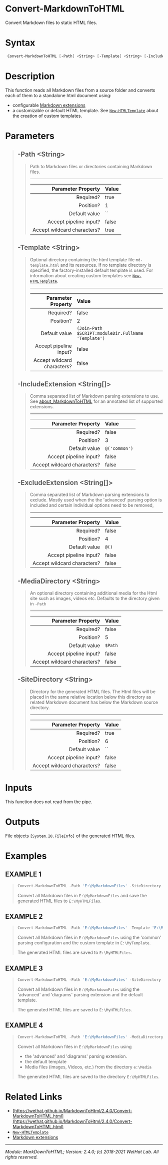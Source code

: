 ﻿# Convert-MarkdownToHTML

Convert Markdown files to static HTML files.

# Syntax
```PowerShell
 Convert-MarkdownToHTML [-Path] <String> [-Template] <String> [-IncludeExtension] <String[]> [-ExcludeExtension] <String[]> [-MediaDirectory] <String> [-SiteDirectory] <String>  [<CommonParameters>] 
```


# Description


This function reads all Markdown files from a source folder and converts each
of them to a standalone html document using:

* configurable [Markdown extensions](about_MarkdownToHTML.md#supported-markdown-extensions)
* a customizable or default HTML template. See [`New-HTMLTemplate`](New-HTMLTemplate.md) about
  the creation of custom templates.





# Parameters

<blockquote>



## -Path \<String\>

<blockquote>

Path to Markdown files or directories containing Markdown files.

---

Parameter Property         | Value
--------------------------:|:----------
Required?                  | true
Position?                  | 1
Default value              | ``
Accept pipeline input?     | false
Accept wildcard characters?| true

</blockquote>
 

## -Template \<String\>

<blockquote>

Optional directory containing the html template file `md-template.html` and its resources.
If no template directory is specified, the factory-installed default template is used.
For information about creating custom templates see [`New-HTMLTemplate`](New-HTMLTemplate.md).

---

Parameter Property         | Value
--------------------------:|:----------
Required?                  | false
Position?                  | 2
Default value              | `(Join-Path $SCRIPT:moduleDir.FullName 'Template')`
Accept pipeline input?     | false
Accept wildcard characters?| false

</blockquote>
 

## -IncludeExtension \<String[]\>

<blockquote>

Comma separated list of Markdown parsing extensions to use.
See [about_MarkdownToHTML](MarkdownToHTML.md#markdown-extensions) for an
annotated list of supported extensions.

---

Parameter Property         | Value
--------------------------:|:----------
Required?                  | false
Position?                  | 3
Default value              | `@('common')`
Accept pipeline input?     | false
Accept wildcard characters?| false

</blockquote>
 

## -ExcludeExtension \<String[]\>

<blockquote>

Comma separated list of Markdown parsing extensions to exclude.
Mostly used when the the 'advanced' parsing option is included and
certain individual options need to be removed,

---

Parameter Property         | Value
--------------------------:|:----------
Required?                  | false
Position?                  | 4
Default value              | `@()`
Accept pipeline input?     | false
Accept wildcard characters?| false

</blockquote>
 

## -MediaDirectory \<String\>

<blockquote>

An optional directory containing additional media for the Html site
such as images, videos etc. Defaults to the directory given in `-Path`

---

Parameter Property         | Value
--------------------------:|:----------
Required?                  | false
Position?                  | 5
Default value              | `$Path`
Accept pipeline input?     | false
Accept wildcard characters?| false

</blockquote>
 

## -SiteDirectory \<String\>

<blockquote>

Directory for the generated HTML files. The Html files will be placed
in the same relative location below this directory as related Markdown document
has below the Markdown source directory.

---

Parameter Property         | Value
--------------------------:|:----------
Required?                  | true
Position?                  | 6
Default value              | ``
Accept pipeline input?     | false
Accept wildcard characters?| false

</blockquote>


</blockquote>


# Inputs
This function does not read from the pipe.


# Outputs
File objects `[System.IO.FileInfo]` of the generated HTML files.

# Examples


## EXAMPLE 1

> ~~~ PowerShell
> Convert-MarkdownToHTML -Path 'E:\MyMarkdownFiles' -SiteDirectory 'E:\MyHTMLFiles'
> ~~~
>
> 
> Convert all Markdown files in `E:\MyMarkdownFiles` and save the generated HTML
> files to `E:\MyHTMLFiles`.
> 
> 
> 
> 
> 
> 
> 
> 
> 
> 
> 
> 
 
## EXAMPLE 2

> ~~~ PowerShell
> Convert-MarkdownToHTML -Path 'E:\MyMarkdownFiles' -Template 'E:\MyTemplate' -SiteDirectory 'E:\MyHTMLFiles'
> ~~~
>
> 
> Convert all Markdown files in `E:\MyMarkdownFiles` using the 'common' parsing
> configuration and the custom template in `E:\MyTemplate`.
> 
> The generated HTML files are saved to `E:\MyHTMLFiles`.
> 
> 
> 
> 
> 
> 
> 
> 
> 
> 
> 
> 
 
## EXAMPLE 3

> ~~~ PowerShell
> Convert-MarkdownToHTML -Path 'E:\MyMarkdownFiles' -SiteDirectory 'E:\MyHTMLFiles' -IncludeExtension 'advanced','diagrams'
> ~~~
>
> 
> Convert all Markdown files in `E:\MyMarkdownFiles` using the 'advanced' and
> 'diagrams' parsing extension and the default template.
> 
> The generated HTML files are saved to `E:\MyHTMLFiles`.
> 
> 
> 
> 
> 
> 
> 
> 
> 
> 
> 
> 
 
## EXAMPLE 4

> ~~~ PowerShell
> Convert-MarkdownToHTML -Path 'E:\MyMarkdownFiles' -MediaDirectory 'e:\Media' -SiteDirectory 'E:\MyHTMLFiles' -IncludeExtension 'advanced','diagrams'
> ~~~
>
> 
> Convert all Markdown files in `E:\MyMarkdownFiles` using
> * the 'advanced' and 'diagrams' parsing extension.
> * the default template
> * Media files (images, Videos, etc.) from the directory `e:\Media`
> 
> The generated HTML files are saved to the directory `E:\MyHTMLFiles`.
> 
> 
> 
> 
> 
> 
> 
> 
> 
> 
> 
> 


# Related Links

* [https://wethat.github.io/MarkdownToHtml/2.4.0/Convert-MarkdownToHTML.html](https://wethat.github.io/MarkdownToHtml/2.4.0/Convert-MarkdownToHTML.html) 
* [`New-HTMLTemplate`](New-HTMLTemplate.md) 
* [Markdown extensions](about_MarkdownToHTML.md#supported-markdown-extensions)

---

<cite>Module: MarkDownToHTML; Version: 2.4.0; (c) 2018-2021 WetHat Lab. All rights reserved.</cite>
